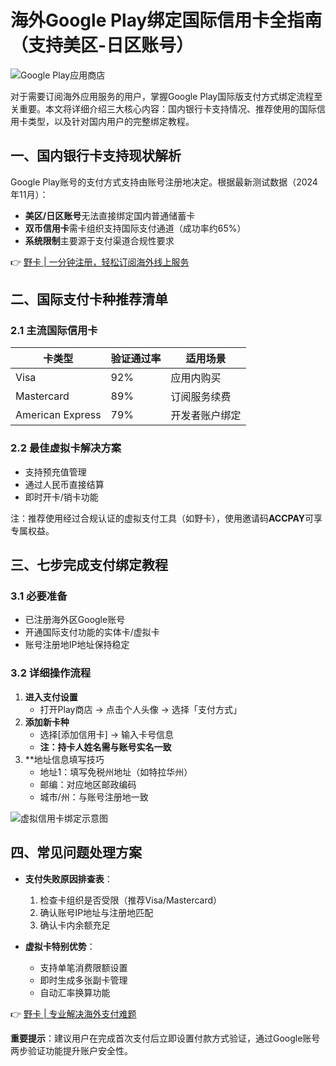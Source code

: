 # 海外Google Play绑定国际信用卡全指南（支持美区-日区账号）

![Google Play应用商店](https://bbtdd.com/wp-content/uploads/img/34405796.webp)

对于需要订阅海外应用服务的用户，掌握Google Play国际版支付方式绑定流程至关重要。本文将详细介绍三大核心内容：国内银行卡支持情况、推荐使用的国际信用卡类型，以及针对国内用户的完整绑定教程。

## 一、国内银行卡支持现状解析
Google Play账号的支付方式支持由账号注册地决定。根据最新测试数据（2024年11月）：
- **美区/日区账号**无法直接绑定国内普通储蓄卡
- **双币信用卡**需卡组织支持国际支付通道（成功率约65%）
- **系统限制**主要源于支付渠道合规性要求

👉 [野卡 | 一分钟注册，轻松订阅海外线上服务](https://bbtdd.com/yeka)

## 二、国际支付卡种推荐清单
### 2.1 主流国际信用卡
| 卡类型       | 验证通过率 | 适用场景       |
|--------------|------------|----------------|
| Visa         | 92%        | 应用内购买      |
| Mastercard   | 89%        | 订阅服务续费    |
| American Express | 79%    | 开发者账户绑定 |

### 2.2 最佳虚拟卡解决方案
- 支持预充值管理
- 通过人民币直接结算
- 即时开卡/销卡功能

注：推荐使用经过合规认证的虚拟支付工具（如野卡），使用邀请码**ACCPAY**可享专属权益。

## 三、七步完成支付绑定教程
### 3.1 必要准备
- 已注册海外区Google账号
- 开通国际支付功能的实体卡/虚拟卡
- 账号注册地IP地址保持稳定

### 3.2 详细操作流程
1. **进入支付设置**
   - 打开Play商店 → 点击个人头像 → 选择「支付方式」
2. **添加新卡种**
   - 选择[添加信用卡] → 输入卡号信息
   - **注：持卡人姓名需与账号实名一致**
3. **地址信息填写技巧
   - 地址1：填写免税州地址（如特拉华州）
   - 邮编：对应地区邮政编码
   - 城市/州：与账号注册地一致

![虚拟信用卡绑定示意图](https://bbtdd.com/wp-content/uploads/img/8848519441019.webp)

## 四、常见问题处理方案
- **支付失败原因排查表**：
  1. 检查卡组织是否受限（推荐Visa/Mastercard）
  2. 确认账号IP地址与注册地匹配
  3. 确认卡内余额充足

- **虚拟卡特别优势**：
  - 支持单笔消费限额设置
  - 即时生成多张副卡管理
  - 自动汇率换算功能

👉 [野卡 | 专业解决海外支付难题](https://bbtdd.com/yeka)

**重要提示**：建议用户在完成首次支付后立即设置付款方式验证，通过Google账号两步验证功能提升账户安全性。